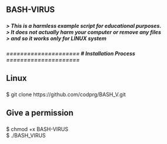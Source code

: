<h2 align="left">BASH-VIRUS</h2>

###

<h5 align="left">> This is a harmless example script for educational purposes.<br>> It does not actually harm your computer or remove any files<br>> and so it works only for LINUX system</h5>

###

<h5 align="left">===================== # Installation Process =====================</h5>

###

<h2 align="left">Linux</h2>

###

<p align="left">$ git clone https://github.com/codprg/BASH_V.git</p>

###

<h2 align="left">Give a permission</h2>

###

<p align="left">$ chmod +x BASH-VIRUS<br>$ ./BASH_VIRUS</p>

###
